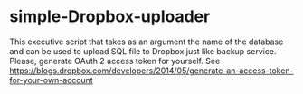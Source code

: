# simple-Dropbox-uploader
This executive script that takes as an argument the name of the database and can be used to upload SQL file to Dropbox just like backup service.
Please, generate OAuth 2 access token for yourself. See https://blogs.dropbox.com/developers/2014/05/generate-an-access-token-for-your-own-account
